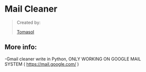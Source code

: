 # Mail Cleaner

>Created by:
>
>[TomasoI](https://github.com/TomasoI)

## More info:

-Gmail cleaner write in Python, ONLY WORKING ON GOOGLE MAIL SYSTEM ( https://mail.google.com/ )
